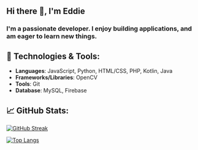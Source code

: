 ## Hi there 👋, I'm Eddie
### I'm a passionate developer. I enjoy building applications, and am eager to learn new things.

## 🔧 Technologies & Tools:
- **Languages**: JavaScript, Python, HTML/CSS, PHP, Kotlin, Java
- **Frameworks/Libraries**: OpenCV
- **Tools**: Git
- **Database**: MySQL, Firebase

## 📈 GitHub Stats:
[![GitHub Streak](https://eddead.vercel.app?user=Eddead&theme=vue-dark&count_private=true)](https://git.io/streak-stats)

[![Top Langs](https://github-readme-stats-lyart-zeta-54.vercel.app/api/top-langs/?username=Eddead&layout=donut&theme=tokyonight&langs_count=8)](https://github.com/anuraghazra/github-readme-stats)


